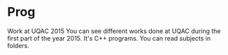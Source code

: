 # Prog
Work at UQAC 2015
You can see different works done at UQAC during the first part of the year 2015.
It's C++ programs. You can read subjects in folders.
